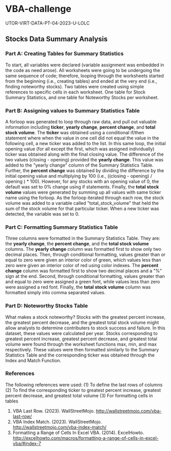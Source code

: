 # VBA-challenge
UTOR-VIRT-DATA-PT-04-2023-U-LOLC
## Stocks Data Summary Analysis
### Part A: Creating Tables for Summary Statistics
To start, all variables were declared (variable assignment was embedded in the code as need arose). All worksheets were going to be undergoing the same sequence of code; therefore, looping through the worksheets started from the beginning (i.e., creating tables) and ended at the very end (i.e., finding noteworthy stocks).
Two tables were created using simple references to specific cells in each worksheet. One table for Stock Summary Statistics, and one table for Noteworthy Stocks per worksheet. 
### Part B: Assigning values to Summary Statistics Table
A forloop was generated to loop through raw data, and pull out valuable information including **ticker**, **yearly change**, **percent change**, and **total stock volume**. The **ticker** was obtained using a conditional if/then statement where when the value in one cell did not equal the value in the following cell, a new ticker was added to the list. In this same loop, the initial opening value (for all except the first, which was assigned individually) ticker was obtained along with the final closing value. The difference of the two values (closing - opening) provided the **yearly change**. This value was added to the "yearly change" column of the Summary Statistics Table. Further, the **percent change** was obtained by dividing the difference by the initial opening value and multiplying by 100 (i.e., ((closing - opening) / opening ) * 100). However, for any stocks with an opening value of 0, the default was set to 0% change using if statements. Finally, the **total stock volume** values were generated by summing up all values with same ticker name using the forloop. As the forloop iterated through each row, the stock volume was added to a variable called "total_stock_volume" that held the sum of the stock volume for that particular ticker. When a new ticker was detected, the variable was set to 0. 
### Part C: Formatting Summary Statistics Table
Three columns were formatted in the Summary Statistics Table. They are: the **yearly change**, the **percent change**, and the **total stock volume** columns. The **yearly change** column was formatted first to show only two decimal places. Then, through conditional formatting, values greater than or equal to zero were given an interior color of green, which values less than zero were given an interior color of red using color indexes. The **percent change** column was formatted first to show two decimal places and a "%" sign at the end. Second, through conditional formatting, values greater than and equal to zero were assigned a green font, while values less than zero were assigned a red font. Finally, the **total stock volume** column was formatted simply into comma separated values.
### Part D: Noteworthy Stocks Table
What makes a stock noteworthy? Stocks with the greatest percent increase, the greatest percent decrease, and the greatest total stock volume might allow analysts to determine contributers to stock success and failure. In this dataset, these values were calculated per year. Stocks corresponding to greatest percent increase, greatest percent decrease, and greatest total volume were found through the worksheet functions max, min, and max respectively. These values were then formatted similarly to the Summary Statistics Table and the corresponding ticker was obtained through the Index and Match Function.
### References
The following references were used:
(1)	To define the last rows of columns
(2)	To find the corresponding ticker to greatest percent increase, greatest percent decrease, and greatest total volume
(3)	For formatting cells in tables
1.	VBA Last Row. (2023). WallStreetMojo. http://wallstreetmojo.com/vba-last-row/
2.	VBA Index Match. (2023). WallStreetMojo. http://wallstreetmojo.com/vba-index-match/
3.	Formatting a Range of Cells In Excel VBA. (2014). ExcelHowto. http://excelhowto.com/macros/formatting-a-range-of-cells-in-excel-vba/#index-7
